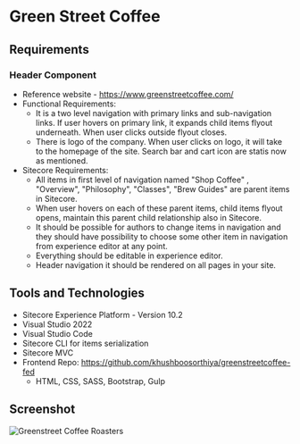 # Green Street Coffee

## Requirements

### Header Component

  - Reference website - https://www.greenstreetcoffee.com/
  - Functional Requirements:
    - It is a two level navigation with primary links and sub-navigation links. If user hovers on primary link, it expands child items flyout underneath. When user clicks outside flyout closes.
    - There is logo of the company. When user clicks on logo, it will take to the homepage of the site. Search bar and cart icon are statis now as mentioned.
  - Sitecore Requirements:
    - All items in first level of navigation named "Shop Coffee" , "Overview", "Philosophy", "Classes", "Brew Guides" are parent items in Sitecore. 
    - When user hovers on each of these parent items, child items flyout opens, maintain this parent child relationship also in Sitecore. 
    - It should be possible for authors to change items in navigation and they should have possibility to choose some other item in navigation from experience editor at any point. 
    - Everything should be editable in experience editor.
    - Header navigation it should be rendered on all pages in your site.

## Tools and Technologies

  - Sitecore Experience Platform - Version 10.2
  - Visual Studio 2022
  - Visual Studio Code
  - Sitecore CLI for items serialization
  - Sitecore MVC
  - Frontend Repo: https://github.com/khushboosorthiya/greenstreetcoffee-fed
    - HTML, CSS, SASS, Bootstrap, Gulp

## Screenshot

![Greenstreet Coffee Roasters](https://user-images.githubusercontent.com/35101171/182627003-ecb300a5-59e7-42a0-b64c-ea6d7db513e0.png)


